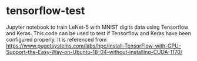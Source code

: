 # tensorflow-test
Jupyter notebook to train LeNet-5 with MNIST digits data using Tensorflow and Keras. This code can be used to test if Tensorflow and Keras have been configured properly. It is referenced from https://www.pugetsystems.com/labs/hpc/Install-TensorFlow-with-GPU-Support-the-Easy-Way-on-Ubuntu-18-04-without-installing-CUDA-1170/
